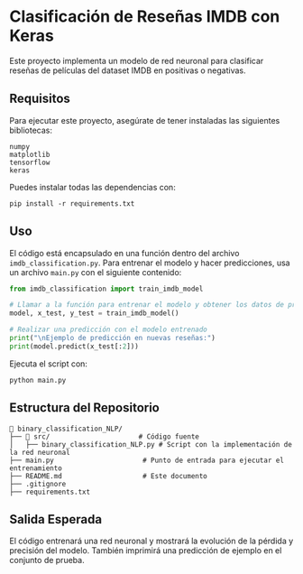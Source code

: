 # Clasificación de Reseñas IMDB con Keras

Este proyecto implementa un modelo de red neuronal para clasificar reseñas de películas del dataset IMDB en positivas o negativas.

## Requisitos
Para ejecutar este proyecto, asegúrate de tener instaladas las siguientes bibliotecas:

```
numpy
matplotlib
tensorflow
keras
```

Puedes instalar todas las dependencias con:

```
pip install -r requirements.txt
```

## Uso
El código está encapsulado en una función dentro del archivo `imdb_classification.py`. Para entrenar el modelo y hacer predicciones, usa un archivo `main.py` con el siguiente contenido:

```python
from imdb_classification import train_imdb_model

# Llamar a la función para entrenar el modelo y obtener los datos de prueba
model, x_test, y_test = train_imdb_model()

# Realizar una predicción con el modelo entrenado
print("\nEjemplo de predicción en nuevas reseñas:")
print(model.predict(x_test[:2]))
```

Ejecuta el script con:

```
python main.py
```

## Estructura del Repositorio
```
📂 binary_classification_NLP/
├── 📂 src/                      # Código fuente
│   ├── binary_classification_NLP.py # Script con la implementación de la red neuronal
├── main.py                      # Punto de entrada para ejecutar el entrenamiento
├── README.md                    # Este documento
├── .gitignore                      
├── requirements.txt                  
```

## Salida Esperada
El código entrenará una red neuronal y mostrará la evolución de la pérdida y precisión del modelo. También imprimirá una predicción de ejemplo en el conjunto de prueba.
